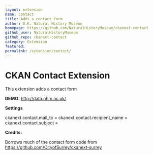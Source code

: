 ```yaml
---
layout: extension
name: contact
title: Adds a contact form
author: U.K. Natural History Museum
homepage: https://github.com/NaturalHistoryMuseum/ckanext-contact
github_user: NaturalHistoryMuseum
github_repo: ckanext-contact
category: Extension
featured: 
permalink: /extension/contact/
---
```



# CKAN Contact Extension

This extension adds a contact form

**DEMO:** http://data.nhm.ac.uk/

**Settings**

ckanext.contact.mail_to =
ckanext.contact.recipient_name =
ckanext.contact.subject =

**Credits:**

Borrows much of the contact form code from https://github.com/CityofSurrey/ckanext-surrey

